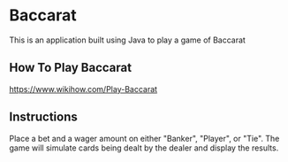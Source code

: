 # Baccarat 

This is an application built using Java to play a game of Baccarat


## How To Play Baccarat
https://www.wikihow.com/Play-Baccarat

## Instructions
Place a bet and a wager amount on either  "Banker", "Player", or "Tie". The game will simulate cards being dealt by the dealer and display the results.

